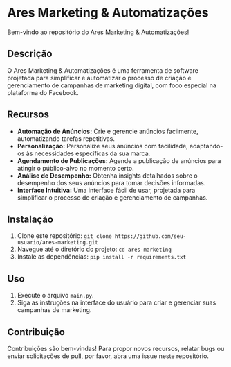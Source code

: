 # Ares Marketing & Automatizações

Bem-vindo ao repositório do Ares Marketing & Automatizações!

## Descrição

O Ares Marketing & Automatizações é uma ferramenta de software projetada para simplificar e automatizar o processo de criação e gerenciamento de campanhas de marketing digital, com foco especial na plataforma do Facebook.

## Recursos

- **Automação de Anúncios:** Crie e gerencie anúncios facilmente, automatizando tarefas repetitivas.
- **Personalização:** Personalize seus anúncios com facilidade, adaptando-os às necessidades específicas da sua marca.
- **Agendamento de Publicações:** Agende a publicação de anúncios para atingir o público-alvo no momento certo.
- **Análise de Desempenho:** Obtenha insights detalhados sobre o desempenho dos seus anúncios para tomar decisões informadas.
- **Interface Intuitiva:** Uma interface fácil de usar, projetada para simplificar o processo de criação e gerenciamento de campanhas.

## Instalação

1. Clone este repositório: `git clone https://github.com/seu-usuario/ares-marketing.git`
2. Navegue até o diretório do projeto: `cd ares-marketing`
3. Instale as dependências: `pip install -r requirements.txt`

## Uso

1. Execute o arquivo `main.py`.
2. Siga as instruções na interface do usuário para criar e gerenciar suas campanhas de marketing.

## Contribuição

Contribuições são bem-vindas! Para propor novos recursos, relatar bugs ou enviar solicitações de pull, por favor, abra uma issue neste repositório.

